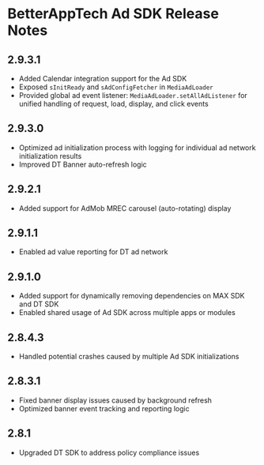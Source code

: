 # BetterAppTech Ad SDK Release Notes

## 2.9.3.1
- Added Calendar integration support for the Ad SDK
- Exposed `sInitReady` and `sAdConfigFetcher` in `MediaAdLoader`
- Provided global ad event listener: `MediaAdLoader.setAllAdListener` for unified handling of request, load, display, and click events

## 2.9.3.0
- Optimized ad initialization process with logging for individual ad network initialization results
- Improved DT Banner auto-refresh logic

## 2.9.2.1
- Added support for AdMob MREC carousel (auto-rotating) display

## 2.9.1.1
- Enabled ad value reporting for DT ad network

## 2.9.1.0
- Added support for dynamically removing dependencies on MAX SDK and DT SDK
- Enabled shared usage of Ad SDK across multiple apps or modules

## 2.8.4.3
- Handled potential crashes caused by multiple Ad SDK initializations

## 2.8.3.1
- Fixed banner display issues caused by background refresh
- Optimized banner event tracking and reporting logic

## 2.8.1
- Upgraded DT SDK to address policy compliance issues
